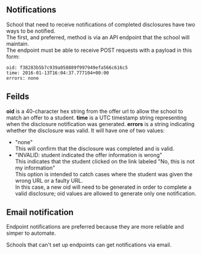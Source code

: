 ## Notifications

School that need to receive notifications of completed disclosures have two ways to be notified.  
The first, and preferred, method is via an API endpoint that the school will maintain.  
The endpoint must be able to receive POST requests with a payload in this form:

```
oid: f38283b5b7c939a058889f997949efa566c616c5  
time: 2016-01-13T16:04:37.777104+00:00  
errors: none
```

## Feilds
**oid** is a 40-character hex string from the offer url to allow the school to match an offer to a student.
**time** is a UTC timestamp string representing when the disclosure notification was generated.
**errors** is a string indicating whether the disclosure was valid. It will have one of two values:
- "none"  
This will confirm that the disclosure was completed and is valid.
- "INVALID: student indicated the offer information is wrong"  
This indicates that the student clicked on the link labeled "No, this is not my information"  
This option is intended to catch cases where the student was given the wrong URL or a faulty URL.  
In this case, a new oid will need to be generated in order to complete a valid disclosure; oid values are allowed to generate only one notification.

## Email notification
Endpoint notifications are preferred because they are more reliable and simper to automate.

Schools that can't set up endpoints can get notifications via email.



